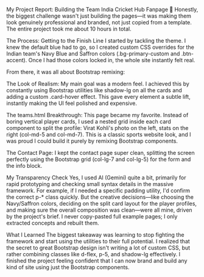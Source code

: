 My Project Report: Building the Team India Cricket Hub Fanpage 🏏
Honestly, the biggest challenge wasn't just building the pages—it was making them look genuinely professional and branded, not just copied from a template. The entire project took me about 10 hours in total.

The Process: Getting to the Finish Line
I started by tackling the theme. I knew the default blue had to go, so I created custom CSS overrides for the Indian team's Navy Blue and Saffron colors (.bg-primary-custom and .btn-accent). Once I had those colors locked in, the whole site instantly felt real.

From there, it was all about Bootstrap remixing:

The Look of Realism: My main goal was a modern feel. I achieved this by constantly using Bootstrap utilities like shadow-lg on all the cards and adding a custom .card-hover effect. This gave every element a subtle lift, instantly making the UI feel polished and expensive.

The teams.html Breakthrough: This page became my favorite. Instead of boring vertical player cards, I used a nested grid inside each card component to split the profile: Virat Kohli's photo on the left, stats on the right (col-md-5 and col-md-7). This is a classic sports website look, and I was proud I could build it purely by remixing Bootstrap components.

The Contact Page: I kept the contact page super clean, splitting the screen perfectly using the Bootstrap grid (col-lg-7 and col-lg-5) for the form and the info block.

My Transparency Check
Yes, I used AI (Gemini) quite a bit, primarily for rapid prototyping and checking small syntax details in the massive framework. For example, if I needed a specific padding utility, I'd confirm the correct p-* class quickly. But the creative decisions—like choosing the Navy/Saffron colors, deciding on the split card layout for the player profiles, and making sure the overall composition was clean—were all mine, driven by the project's brief. I never copy-pasted full example pages; I only extracted concepts and rebuilt them.

What I Learned
The biggest takeaway was learning to stop fighting the framework and start using the utilities to their full potential. I realized that the secret to great Bootstrap design isn't writing a lot of custom CSS, but rather combining classes like d-flex, p-5, and shadow-lg effectively. I finished the project feeling confident that I can now brand and build any kind of site using just the Bootstrap components.
